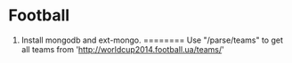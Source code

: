 Football
========
1. Install mongodb and ext-mongo.
========
Use "/parse/teams" to get all teams from 'http://worldcup2014.football.ua/teams/'